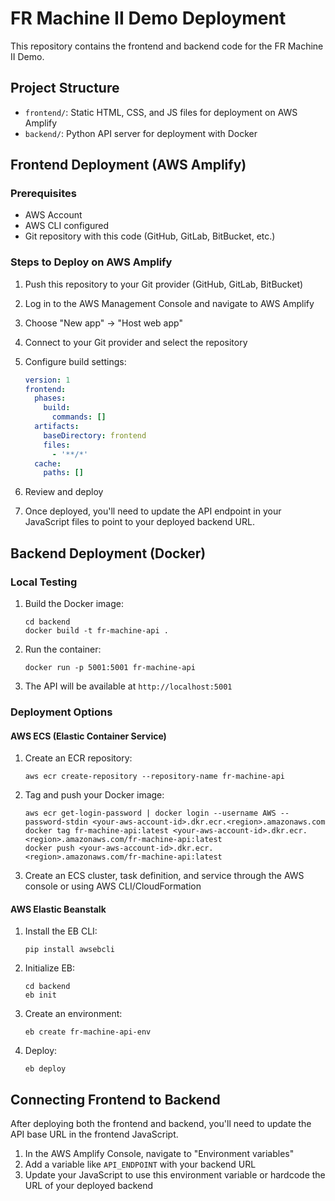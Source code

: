 # FR Machine II Demo Deployment

This repository contains the frontend and backend code for the FR Machine II Demo.

## Project Structure

- `frontend/`: Static HTML, CSS, and JS files for deployment on AWS Amplify
- `backend/`: Python API server for deployment with Docker

## Frontend Deployment (AWS Amplify)

### Prerequisites
- AWS Account
- AWS CLI configured
- Git repository with this code (GitHub, GitLab, BitBucket, etc.)

### Steps to Deploy on AWS Amplify

1. Push this repository to your Git provider (GitHub, GitLab, BitBucket)

2. Log in to the AWS Management Console and navigate to AWS Amplify

3. Choose "New app" → "Host web app"

4. Connect to your Git provider and select the repository

5. Configure build settings:
   ```yaml
   version: 1
   frontend:
     phases:
       build:
         commands: []
     artifacts:
       baseDirectory: frontend
       files:
         - '**/*'
     cache:
       paths: []
   ```

6. Review and deploy

7. Once deployed, you'll need to update the API endpoint in your JavaScript files to point to your deployed backend URL.

## Backend Deployment (Docker)

### Local Testing

1. Build the Docker image:
   ```
   cd backend
   docker build -t fr-machine-api .
   ```

2. Run the container:
   ```
   docker run -p 5001:5001 fr-machine-api
   ```

3. The API will be available at `http://localhost:5001`

### Deployment Options

#### AWS ECS (Elastic Container Service)

1. Create an ECR repository:
   ```
   aws ecr create-repository --repository-name fr-machine-api
   ```

2. Tag and push your Docker image:
   ```
   aws ecr get-login-password | docker login --username AWS --password-stdin <your-aws-account-id>.dkr.ecr.<region>.amazonaws.com
   docker tag fr-machine-api:latest <your-aws-account-id>.dkr.ecr.<region>.amazonaws.com/fr-machine-api:latest
   docker push <your-aws-account-id>.dkr.ecr.<region>.amazonaws.com/fr-machine-api:latest
   ```

3. Create an ECS cluster, task definition, and service through the AWS console or using AWS CLI/CloudFormation

#### AWS Elastic Beanstalk

1. Install the EB CLI:
   ```
   pip install awsebcli
   ```

2. Initialize EB:
   ```
   cd backend
   eb init
   ```

3. Create an environment:
   ```
   eb create fr-machine-api-env
   ```

4. Deploy:
   ```
   eb deploy
   ```

## Connecting Frontend to Backend

After deploying both the frontend and backend, you'll need to update the API base URL in the frontend JavaScript.

1. In the AWS Amplify Console, navigate to "Environment variables"
2. Add a variable like `API_ENDPOINT` with your backend URL
3. Update your JavaScript to use this environment variable or hardcode the URL of your deployed backend 